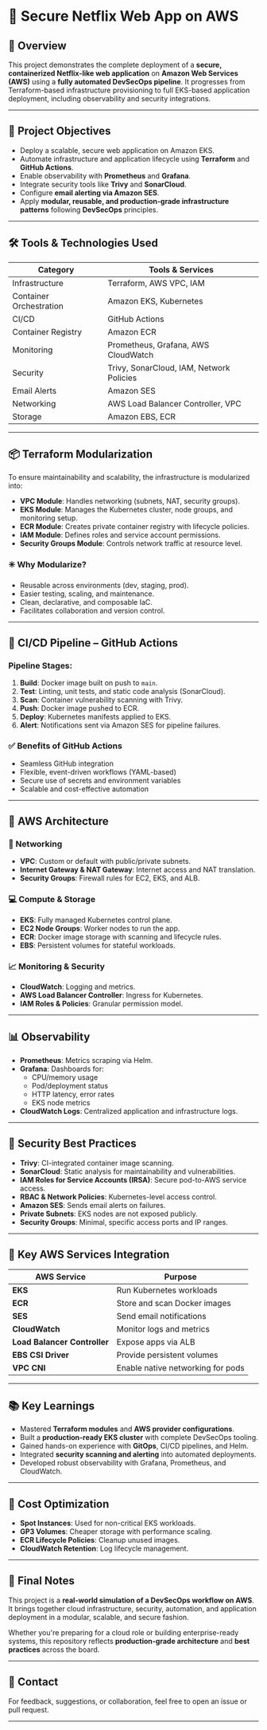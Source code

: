 # 🚀 Secure Netflix Web App on AWS

## 📘 Overview

This project demonstrates the complete deployment of a **secure, containerized Netflix-like web application** on **Amazon Web Services (AWS)** using a **fully automated DevSecOps pipeline**. It progresses from Terraform-based infrastructure provisioning to full EKS-based application deployment, including observability and security integrations.

---

## 🎯 Project Objectives

- Deploy a scalable, secure web application on Amazon EKS.
- Automate infrastructure and application lifecycle using **Terraform** and **GitHub Actions**.
- Enable observability with **Prometheus** and **Grafana**.
- Integrate security tools like **Trivy** and **SonarCloud**.
- Configure **email alerting via Amazon SES**.
- Apply **modular, reusable, and production-grade infrastructure patterns** following **DevSecOps** principles.

---

## 🛠️ Tools & Technologies Used

| Category             | Tools & Services                         |
|----------------------|------------------------------------------|
| Infrastructure       | Terraform, AWS VPC, IAM                  |
| Container Orchestration | Amazon EKS, Kubernetes               |
| CI/CD                | GitHub Actions                           |
| Container Registry   | Amazon ECR                               |
| Monitoring           | Prometheus, Grafana, AWS CloudWatch      |
| Security             | Trivy, SonarCloud, IAM, Network Policies |
| Email Alerts         | Amazon SES                               |
| Networking           | AWS Load Balancer Controller, VPC        |
| Storage              | Amazon EBS, ECR                          |

---

## 📦 Terraform Modularization

To ensure maintainability and scalability, the infrastructure is modularized into:

- **VPC Module**: Handles networking (subnets, NAT, security groups).
- **EKS Module**: Manages the Kubernetes cluster, node groups, and monitoring setup.
- **ECR Module**: Creates private container registry with lifecycle policies.
- **IAM Module**: Defines roles and service account permissions.
- **Security Groups Module**: Controls network traffic at resource level.

### ✳️ Why Modularize?

- Reusable across environments (dev, staging, prod).
- Easier testing, scaling, and maintenance.
- Clean, declarative, and composable IaC.
- Facilitates collaboration and version control.

---

## 🔄 CI/CD Pipeline – GitHub Actions

### Pipeline Stages:

1. **Build**: Docker image built on push to `main`.
2. **Test**: Linting, unit tests, and static code analysis (SonarCloud).
3. **Scan**: Container vulnerability scanning with Trivy.
4. **Push**: Docker image pushed to ECR.
5. **Deploy**: Kubernetes manifests applied to EKS.
6. **Alert**: Notifications sent via Amazon SES for pipeline failures.

### ✅ Benefits of GitHub Actions

- Seamless GitHub integration
- Flexible, event-driven workflows (YAML-based)
- Secure use of secrets and environment variables
- Scalable and cost-effective automation

---

## 🧱 AWS Architecture

### 🔐 Networking

- **VPC**: Custom or default with public/private subnets.
- **Internet Gateway & NAT Gateway**: Internet access and NAT translation.
- **Security Groups**: Firewall rules for EC2, EKS, and ALB.

### 💻 Compute & Storage

- **EKS**: Fully managed Kubernetes control plane.
- **EC2 Node Groups**: Worker nodes to run the app.
- **ECR**: Docker image storage with scanning and lifecycle rules.
- **EBS**: Persistent volumes for stateful workloads.

### 📈 Monitoring & Security

- **CloudWatch**: Logging and metrics.
- **AWS Load Balancer Controller**: Ingress for Kubernetes.
- **IAM Roles & Policies**: Granular permission model.

---

## 📊 Observability

- **Prometheus**: Metrics scraping via Helm.
- **Grafana**: Dashboards for:
  - CPU/memory usage
  - Pod/deployment status
  - HTTP latency, error rates
  - EKS node metrics
- **CloudWatch Logs**: Centralized application and infrastructure logs.

---

## 🔐 Security Best Practices

- **Trivy**: CI-integrated container image scanning.
- **SonarCloud**: Static analysis for maintainability and vulnerabilities.
- **IAM Roles for Service Accounts (IRSA)**: Secure pod-to-AWS service access.
- **RBAC & Network Policies**: Kubernetes-level access control.
- **Amazon SES**: Sends email alerts on failures.
- **Private Subnets**: EKS nodes are not exposed publicly.
- **Security Groups**: Minimal, specific access ports and IP ranges.

---

## 📡 Key AWS Services Integration

| AWS Service | Purpose |
|-------------|---------|
| **EKS** | Run Kubernetes workloads |
| **ECR** | Store and scan Docker images |
| **SES** | Send email notifications |
| **CloudWatch** | Monitor logs and metrics |
| **Load Balancer Controller** | Expose apps via ALB |
| **EBS CSI Driver** | Provide persistent volumes |
| **VPC CNI** | Enable native networking for pods |

---

## 📚 Key Learnings

- Mastered **Terraform modules** and **AWS provider configurations**.
- Built a **production-ready EKS cluster** with complete DevSecOps tooling.
- Gained hands-on experience with **GitOps**, CI/CD pipelines, and Helm.
- Integrated **security scanning and alerting** into automated deployments.
- Developed robust observability with Grafana, Prometheus, and CloudWatch.

---

## 💸 Cost Optimization

- **Spot Instances**: Used for non-critical EKS workloads.
- **GP3 Volumes**: Cheaper storage with performance scaling.
- **ECR Lifecycle Policies**: Cleanup unused images.
- **CloudWatch Retention**: Log lifecycle management.

---

## 🏁 Final Notes

This project is a **real-world simulation of a DevSecOps workflow on AWS**. It brings together cloud infrastructure, security, automation, and application deployment in a modular, scalable, and secure fashion.

Whether you're preparing for a cloud role or building enterprise-ready systems, this repository reflects **production-grade architecture** and **best practices** across the board.

---


## 🔗 Contact

For feedback, suggestions, or collaboration, feel free to open an issue or pull request.

---
